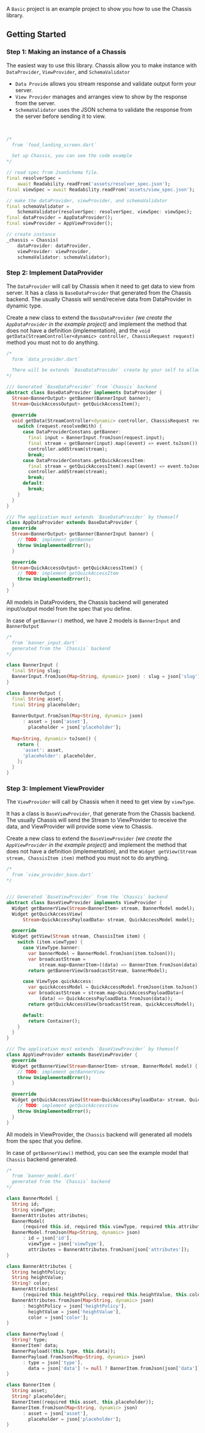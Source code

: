 A `Basic` project is an example project to show you how to use the Chassis library.



## Getting Started



### Step 1: Making an instance of a Chassis

The easiest way to use this library. Chassis allow you to make instance with `DataProvider`, `ViewProvider`, and `SchemaValidator`
- `Data Provide` allows you stream response and validate output form your server.
- `View Provider` manages and arranges view to show by the response from the server.
- `SchemaValidator` uses the JSON schema to validate the response from the server before sending it to view.

<br />

```dart
/*
  from `food_landing_screen.dart`

  Set up Chassis, you can see the code example
*/

// read spec from JsonSchema file.
final resolverSpec =
    await Readability.readFrom('assets/resolver_spec.json');
final viewSpec = await Readability.readFrom('assets/view_spec.json');

// make the dataProvider, viewProvider, and schemaValidator
final schemaValidator =
    SchemaValidator(resolverSpec: resolverSpec, viewSpec: viewSpec);
final dataProvider = AppDataProvider();
final viewProvider = AppViewProvider();

// create instance
_chassis = Chassis(
    dataProvider: dataProvider,
    viewProvider: viewProvider,
    schemaValidator: schemaValidator);
```



### Step 2: Implement DataProvider
The `DataProvider` will call by Chassis when it need to get data to view from server.  It has a class is `BaseDataProvider` that generated from the Chassis backend. The usually Chassis will send/receive data from DataProvider in dynamic type.

Create a new class to extend the `BassDataProvider` *(we create the `AppDataProvider` in the example project)* and implement the method that does not have a definition (implementation), and the `void getData(StreamController<dynamic> controller, ChassisRequest request)` method you must not to do anything.


```dart
/*
  form `data_provider.dart`

  There will be extends `BaseDataProvider` create by your self to allows handle your method for deliver `Stream<Output>` to function `getData`.
*/

/// Generated `BaseDataProvider` from `Chassis` backend
abstract class BaseDataProvider implements DataProvider {
  Stream<BannerOutput> getBanner(BannerInput banner);
  Stream<QuickAccessOutput> getQuickAccessItem();

  @override
  void getData(StreamController<dynamic> controller, ChassisRequest request) {
    switch (request.resolvedWith) {
      case DataProviderConstans.getBanner:
        final input = BannerInput.fromJson(request.input);
        final stream = getBanner(input).map((event) => event.toJson());
        controller.addStream(stream);
        break;
      case DataProviderConstans.getQuickAccessItem:
        final stream = getQuickAccessItem().map((event) => event.toJson());
        controller.addStream(stream);
        break;
      default:
        break;
    }
  }
}

/// The application must extends `BaseDataProvider` by themself
class AppDataProvider extends BaseDataProvider {
  @override
  Stream<BannerOutput> getBanner(BannerInput banner) {
    // TODO: implement getBanner
    throw UnimplementedError();
  }

  @override
  Stream<QuickAccessOutput> getQuickAccessItem() {
    // TODO: implement getQuickAccessItem
    throw UnimplementedError();
  }
}
```

All models in DataProviders, the Chassis backend will generated input/output model from the spec that you define.

In case of `getBanner()` method, we have 2 models is `BannerInput` and `BannerOutput`
```dart
/*
  from `banner_input.dart`
  generated from the `Chassis` backend
*/

class BannerInput {
  final String slug;
  BannerInput.fromJson(Map<String, dynamic> json) : slug = json['slug'];
}

class BannerOutput {
  final String asset;
  final String placeholder;
  
  BannerOutput.fromJson(Map<String, dynamic> json)
      : asset = json['asset'],
        placeholder = json['placeholder'];
        
  Map<String, dynamic> toJson() {
    return {
      'asset': asset,
      'placeholder': placeholder,
    };
  }
}
```



### Step 3: Implement ViewProvider

The `ViewProvider` will call by Chassis when it need to get view by `viewType`. 

It has a class is `BaseViewProvider`, that generate from the Chassis backend. The usually Chassis will send the Stream to ViewProvider to receive the data, and ViewProvider will provide some view to Chassis.

Create a new class to extend the `BaseViewProvider` *(we create the `AppViewProvider` in the example project)* and implement the method that does not have a definition (implementation), and the `Widget getView(Stream stream, ChassisItem item)` method you must not to do anything.

```dart
/*
  from `view_provider_base.dart`
*/


/// Generated `BaseViewProvider` from the `Chassis` backend
abstract class BaseViewProvider implements ViewProvider {
  Widget getBannerView(Stream<BannerItem> stream, BannerModel model);
  Widget getQuickAccessView(
      Stream<QuickAccessPayloadData> stream, QuickAccessModel model);

  @override
  Widget getView(Stream stream, ChassisItem item) {
    switch (item.viewType) {
      case ViewType.banner:
        var bannerModel = BannerModel.fromJson(item.toJson());
        var broadcastStream =
            stream.map<BannerItem>((data) => BannerItem.fromJson(data));
        return getBannerView(broadcastStream, bannerModel);

      case ViewType.quickAccess:
        var quickAccessModel = QuickAccessModel.fromJson(item.toJson());
        var broadcastStream = stream.map<QuickAccessPayloadData>(
            (data) => QuickAccessPayloadData.fromJson(data));
        return getQuickAccessView(broadcastStream, quickAccessModel);

      default:
        return Container();
    }
  }
}

/// The application must extends `BaseViewProvider` by themself
class AppViewProvider extends BaseViewProvider {
  @override
  Widget getBannerView(Stream<BannerItem> stream, BannerModel model) {
    // TODO: implement getBannerView
    throw UnimplementedError();
  }

  @override
  Widget getQuickAccessView(Stream<QuickAccessPayloadData> stream, QuickAccessModel model) {
    // TODO: implement getQuickAccessView
    throw UnimplementedError();
  }
}
```

All models in ViewProvider, the `Chassis` backend will generated all models from the spec that you define.

In case of `getBannerView()` method, you can see the example model that `Chassis` backend generated.

	
```dart
/*
  from `banner_model.dart`
  generated from the `Chassis` backend
*/

class BannerModel {
  String id;
  String viewType;
  BannerAttributes attributes;
  BannerModel(
      {required this.id, required this.viewType, required this.attributes});
  BannerModel.fromJson(Map<String, dynamic> json)
      : id = json['id'],
        viewType = json['viewType'],
        attributes = BannerAttributes.fromJson(json['attributes']);
}

class BannerAttributes {
  String heightPolicy;
  String heightValue;
  String? color;
  BannerAttributes(
      {required this.heightPolicy, required this.heightValue, this.color});
  BannerAttributes.fromJson(Map<String, dynamic> json)
      : heightPolicy = json['heightPolicy'],
        heightValue = json['heightValue'],
        color = json['color'];
}

class BannerPayload {
  String? type;
  BannerItem? data;
  BannerPayload({this.type, this.data});
  BannerPayload.fromJson(Map<String, dynamic> json)
      : type = json['type'],
        data = json['data'] != null ? BannerItem.fromJson(json['data']) : null;
}

class BannerItem {
  String asset;
  String? placeholder;
  BannerItem({required this.asset, this.placeholder});
  BannerItem.fromJson(Map<String, dynamic> json)
      : asset = json['asset'],
        placeholder = json['placeholder'];
}
```

